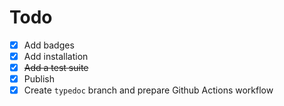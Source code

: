 # Todo

- [x] Add badges
- [x] Add installation
- [x] ~~Add a test suite~~
- [x] Publish
- [x] Create `typedoc` branch and prepare Github Actions workflow
